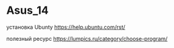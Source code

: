 # Asus_14


установка Ubunty
https://help.ubuntu.com/rst/   

полезный ресурс
https://lumpics.ru/category/choose-program/
